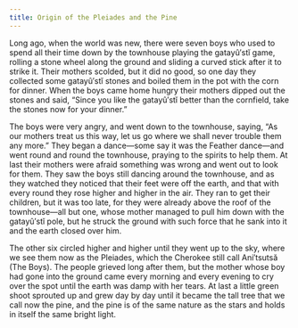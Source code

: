```yaml
---
title: Origin of the Pleiades and the Pine
---
```


Long ago, when the world was new, there were seven boys who used to spend all their time down by the townhouse playing the gatayû′stĭ game, rolling a stone wheel along the ground and sliding a curved stick after it to strike it. Their mothers scolded, but it did no good, so one day they collected some gatayû′stĭ stones and boiled them in the pot with the corn for dinner. When the boys came home hungry their mothers dipped out the stones and said, “Since you like the gatayû′stĭ better than the cornfield, take the stones now for your dinner.”

The boys were very angry, and went down to the townhouse, saying, “As our mothers treat us this way, let us go where we shall never trouble them any more.” They began a dance—some say it was the Feather dance—and went round and round the townhouse, praying to the spirits to help them. At last their mothers were afraid something was wrong and went out to look for them. They saw the boys still dancing around the townhouse, and as they watched they noticed that their feet were off the earth, and that with every round they rose higher and higher in the air. They ran to get their children, but it was too late, for they were already above the roof of the townhouse—all but one, whose mother managed to pull him down with the gatayû′stĭ pole, but he struck the ground with such force that he sank into it and the earth closed over him.

The other six circled higher and higher until they went up to the sky, where we see them now as the Pleiades, which the Cherokee still call Ani′tsutsă (The Boys). The people grieved long after them, but the mother whose boy had gone into the ground came every morning and every evening to cry over the spot until the earth was damp with her tears. At last a little green shoot sprouted up and grew day by day until it became the tall tree that we call now the pine, and the pine is of the same nature as the stars and holds in itself the same bright light.
